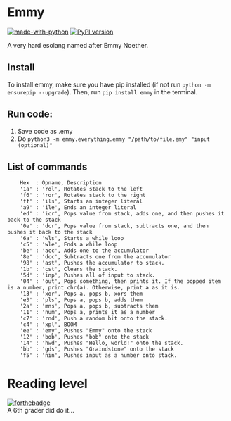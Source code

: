 
# Emmy
[![made-with-python](https://img.shields.io/badge/Made%20with-Python-1f425f.svg)](https://www.python.org/) [![PyPI version](https://badge.fury.io/py/emmy.svg)](https://badge.fury.io/py/emmy)

A very hard esolang named after Emmy Noether.

## Install
To install emmy, make sure you have pip installed (if not run `python -m ensurepip --upgrade`). Then, run `pip install emmy` in the terminal.

## Run code:
1. Save code as .emy
2. Do `python3 -m emmy.everything.emmy "/path/to/file.emy" "input (optional)"`

## List of commands
```
    Hex  : Opname, Description
    '1a' : 'rol', Rotates stack to the left
    'f6' : 'ror', Rotates stack to the right
    'ff' : 'ils', Starts an integer literal
    'a9' : 'ile', Ends an integer literal
    'ed' : 'icr', Pops value from stack, adds one, and then pushes it back to the stack
    '0e' : 'dcr', Pops value from stack, subtracts one, and then pushes it back to the stack
    '6a' : 'wls', Starts a while loop
    'c5' : 'wle', Ends a while loop
    'be' : 'acc', Adds one to the accumulator
    '8e' : 'dcc', Subtracts one from the accumulator
    '98' : 'ast', Pushes the accumulator to stack.
    '1b' : 'cst', Clears the stack.
    '5d' : 'inp', Pushes all of input to stack.
    '04' : 'out', Pops something, then prints it. If the popped item is a number, print chr(a). Otherwise, print a as it is.
    '13' : 'xor', Pops a, pops b, xors them
    'e3' : 'pls', Pops a, pops b, adds them
    '2a' : 'mns', Pops a, pops b, subtracts them
    '11' : 'num', Pops a, prints it as a number
    'c7' : 'rnd', Push a random bit onto the stack.
    'c4' : 'xpl', BOOM
    'ee' : 'emy', Pushes "Emmy" onto the stack
    '12' : 'bob', Pushes "bob" onto the stack
    '14' : 'hwd', Pushes "Hello, world!" onto the stack.
    'bb' : 'gds', Pushes "Graindstone" onto the stack
    'f5' : 'nin', Pushes input as a number onto stack.
```

# Reading level
[![forthebadge](https://forthebadge.com/images/badges/reading-6th-grade-level.svg)](https://forthebadge.com)  
A 6th grader did do it...
